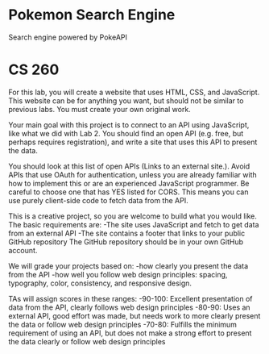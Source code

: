# Pokemon Search Engine
 Search engine powered by PokeAPI

# CS 260
For this lab, you will create a website that uses HTML, CSS, and JavaScript. This website can be for anything you want, but should not be similar to previous labs. You must create your own original work.

Your main goal with this project is to connect to an API using JavaScript, like what we did with Lab 2. You should find an open API (e.g. free, but perhaps requires registration), and write a site that uses this API to present the data.

You should look at this list of open APIs (Links to an external site.). Avoid APIs that use OAuth for authentication, unless you are already familiar with how to implement this or are an experienced JavaScript programmer. Be careful to choose one that has YES listed for CORS. This means you can use purely client-side code to fetch data from the API.

This is a creative project, so you are welcome to build what you would like. The basic requirements are:
-The site uses JavaScript and fetch to get data from an external API
-The site contains a footer that links to your public GitHub repository
The GitHub repository should be in your own GitHub account.

We will grade your projects based on:
-how clearly you present the data from the API
-how well you follow web design principles: spacing, typography, color, consistency, and responsive design.

TAs will assign scores in these ranges:
-90-100: Excellent presentation of data from the API, clearly follows web design principles
-80-90: Uses an external API, good effort was made, but needs work to more clearly present the data or follow web design principles
-70-80: Fulfills the minimum requirement of using an API, but does not make a strong effort to present the data clearly or follow web design principles
